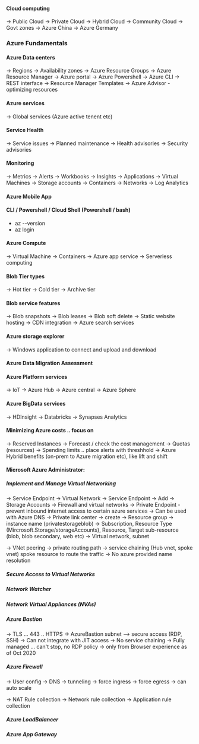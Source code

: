 
#### Cloud computing
 -> Public Cloud
 -> Private Cloud
 -> Hybrid Cloud
 -> Community Cloud
    -> Govt zones
    -> Azure China
    -> Azure Germany

### Azure Fundamentals

#### Azure Data centers
  -> Regions
  -> Availability zones
  -> Azure Resource Groups
  -> Azure Resource Manager
     -> Azure portal
     -> Azure Powershell
     -> Azure CLI
     -> REST interface
  -> Resource Manager Templates
  -> Azure Advisor - optimizing resources

#### Azure services
  -> Global services (Azure active tenent etc)

#### Service Health
  -> Service issues
  -> Planned maintenance
  -> Health advisories
  -> Security advisories

#### Monitoring
  -> Metrics
  -> Alerts
  -> Workbooks
  -> Insights
  -> Applications
	  -> Virtual Machines
	  -> Storage accounts
	  -> Containers
	  -> Networks
  -> Log Analytics

#### Azure Mobile App

#### CLI / Powershell / Cloud Shell (Powershell / bash)

  * az --version
  * az login

#### Azure Compute
  -> Virtual Machine
  -> Containers
  -> Azure app service
  -> Serverless computing

#### Blob Tier types
  -> Hot tier
  -> Cold tier
  -> Archive tier

#### Blob service features
  -> Blob snapshots
  -> Blob leases
  -> Blob soft delete
  -> Static website hosting
  -> CDN integration
  -> Azure search services

#### Azure storage explorer 
  -> Windows application to connect and upload and download

#### Azure Data Migration Assessment

#### Azure Platform services
  -> IoT
  -> Azure Hub
  -> Azure central
  -> Azure Sphere

#### Azure BigData services
  -> HDInsight
  -> Databricks
  -> Synapses Analytics


#### Minimizing Azure costs .. focus on
  -> Reserved Instances
  -> Forecast / check the cost management
  -> Quotas (resources)
  -> Spending limits .. place alerts with threshhold
  -> Azure Hybrid benefits (on-prem to Azure migration etc), like lift and shift


#### Microsoft Azure Administrator: 
##### Implement and Manage Virtual Networking

  -> Service Endpoint
   -> Virtual Network -> Service Endpoint -> Add
   -> Storage Accounts -> Firewall and virtual networks
  -> Private Endpoint - prevent inbound internet access to certain azure services
     -> Can be used with Azure DNS
     -> Private link center -> create
       -> Resource group -> instance name (privatestorageblob) 
          -> Subscription, Resource Type (Mircrosoft.Storage/storageAccounts), Resource, Target sub-resource (blob, blob secondary, web etc)
          -> Virtual network, subnet

  -> VNet peering
    -> private routing path
    -> service chaining (Hub vnet, spoke vnet) spoke resource to route the traffic
    -> No azure provided name resolution


##### Secure Access to Virtual Networks
  

##### Network Watcher

##### Network Virtual Appliances (NVAs)

##### Azure Bastion
  -> TLS ... 443 .. HTTPS
  -> AzureBastion subnet --> secure access (RDP, SSH)
  -> Can not integrate with JIT access
  -> No service chaining
  -> Fully managed ... can't stop, no RDP policy
  -> only from Browser experience as of Oct 2020

##### Azure Firewall
  -> User config
  -> DNS
  -> tunneling
  -> force ingress
  -> force egress
  -> can auto scale

  -> NAT Rule collection
  -> Network rule collection
  -> Application rule collection

##### Azure LoadBalancer


##### Azure App Gateway



